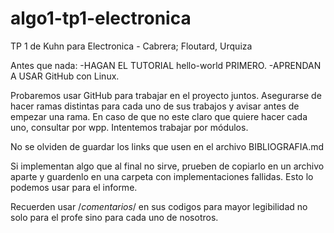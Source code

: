 # algo1-tp1-electronica
TP 1 de Kuhn para Electronica - Cabrera; Floutard, Urquiza

Antes que nada:
-HAGAN EL TUTORIAL hello-world PRIMERO.
-APRENDAN A USAR GitHub con Linux.


Probaremos usar GitHub para trabajar en el proyecto juntos. Asegurarse de hacer ramas distintas para cada uno de sus trabajos y avisar antes de empezar una rama. En caso de que no este claro que quiere hacer cada uno, consultar por wpp.
Intentemos trabajar por módulos.

No se olviden de guardar los links que usen en el archivo BIBLIOGRAFIA.md 

Si implementan algo que al final no sirve, prueben de copiarlo en un archivo aparte y guardenlo en una carpeta con implementaciones fallidas. Esto lo podemos usar para el informe.

Recuerden usar /*comentarios*/ en sus codigos para mayor legibilidad no solo para el profe sino para cada uno de nosotros.
